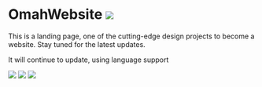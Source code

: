 # OmahWebsite <img src="https://img.shields.io/badge/Maintained%3F-yes-green.svg">

This is a landing page, one of the cutting-edge design projects to become a website. Stay tuned for the latest updates.

It will continue to update, using language support


<div>
<img src ="https://img.shields.io/badge/HTML-239120?style=for-the-badge&logo=html5&logoColor=white"/>
<img src ="https://img.shields.io/badge/CSS-239120?&style=for-the-badge&logo=css3&logoColor=white"/>
<img src ="https://img.shields.io/badge/JavaScript-F7DF1E?style=for-the-badge&logo=javascript&logoColor=black"/>
</div
